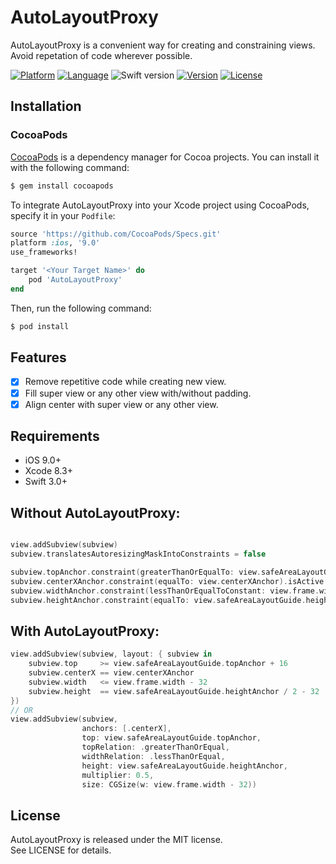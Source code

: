 # AutoLayoutProxy
AutoLayoutProxy is a convenient way for creating and constraining views. Avoid repetation of code wherever possible.

[![Platform](http://img.shields.io/badge/platform-ios-blue.svg?style=flat)](https://developer.apple.com/iphone/index.action)
[![Language](http://img.shields.io/badge/language-swift-brightgreen.svg?style=flat)](https://developer.apple.com/swift)
![Swift version](https://img.shields.io/badge/swift-5-orange.svg)
[![Version](https://img.shields.io/cocoapods/v/AutoLayoutProxy.svg?style=flat)](https://github.com/bibinjacobpulickal/AutoLayoutProxy)
[![License](http://img.shields.io/cocoapods/l/AutoLayoutProxy.svg?style=flat)](https://github.com/bibinjacobpulickal/AutoLayoutProxy/blob/master/LICENSE)

## Installation

### CocoaPods

[CocoaPods](https://cocoapods.org) is a dependency manager for Cocoa projects. You can install it with the following command:

```bash
$ gem install cocoapods
```

To integrate AutoLayoutProxy into your Xcode project using CocoaPods, specify it in your `Podfile`:

```ruby
source 'https://github.com/CocoaPods/Specs.git'
platform :ios, '9.0'
use_frameworks!

target '<Your Target Name>' do
    pod 'AutoLayoutProxy'
end
```

Then, run the following command:

```bash
$ pod install
```

## Features
- [x] Remove repetitive code while creating new view.
- [x] Fill super view or any other view with/without padding.
- [x] Align center with super view or any other view.

## Requirements

- iOS 9.0+
- Xcode 8.3+
- Swift 3.0+

Without AutoLayoutProxy:
-----

```swift

view.addSubview(subview)
subview.translatesAutoresizingMaskIntoConstraints = false

subview.topAnchor.constraint(greaterThanOrEqualTo: view.safeAreaLayoutGuide.topAnchor, constant: 16).isActive = true
subview.centerXAnchor.constraint(equalTo: view.centerXAnchor).isActive = true
subview.widthAnchor.constraint(lessThanOrEqualToConstant: view.frame.width - 32).isActive = true
subview.heightAnchor.constraint(equalTo: view.safeAreaLayoutGuide.heightAnchor, multiplier: 0.5, constant: -32).isActive = true
```

With AutoLayoutProxy:
-----

```swift
view.addSubview(subview, layout: { subview in
    subview.top     >= view.safeAreaLayoutGuide.topAnchor + 16
    subview.centerX == view.centerXAnchor
    subview.width   <= view.frame.width - 32
    subview.height  == view.safeAreaLayoutGuide.heightAnchor / 2 - 32
})
// OR
view.addSubview(subview,
                anchors: [.centerX],
                top: view.safeAreaLayoutGuide.topAnchor,
                topRelation: .greaterThanOrEqual,
                widthRelation: .lessThanOrEqual,
                height: view.safeAreaLayoutGuide.heightAnchor,
                multiplier: 0.5,
                size: CGSize(w: view.frame.width - 32))
```

## License
AutoLayoutProxy is released under the MIT license.  
See LICENSE for details.
